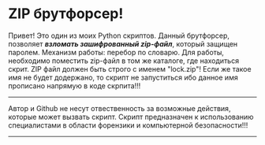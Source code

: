 # ZIP брутфорсер! 
Привет! Это один из моих Python скриптов.
Данный брутфорсер, позволяет ***взломать зашифрованный zip-файл***, который защищен паролем.
Механизм работы: перебор по словарю.
Для работы, необходимо поместить  zip-файл в том же каталоге, где находиться скрит. ZIP файл должен быть строго  с именем "lock.zip"!
Если же такое имя не будет додержано, то скрипт не запуститься ибо данное имя прописано напрямую в коде скрпита!!!
________________________
Автор и Github не несут отвественность за возможные действия, которые может вызвать скрипт.
Скрипт предназначен к использованию специалистами в области форензики и компьютерной безопасности!!!
________________________

